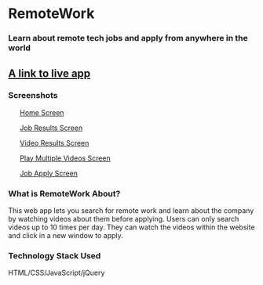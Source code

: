 <h1>RemoteWork</h1>
<h3>Learn about remote tech jobs and apply from anywhere in the world</h3>

<h2><a href="https://awesomething.github.io/remotework">A link to live app</a></h2>

<h3>Screenshots</h3>
<il>
<ul><a href="https://ibb.co/nD0cNdv">Home Screen</a></ul>
<ul><a href="https://ibb.co/72cXgk9">Job Results Screen</a></ul>
<ul><a href="https://ibb.co/64KK5Xm">Video Results Screen</a></ul>
<ul><a href="https://ibb.co/JQvqM6b">Play Multiple Videos Screen</a></ul>
 <ul><a href="https://ibb.co/mv71kqJ">Job Apply Screen</a></ul>
</il>

<h3>What is RemoteWork About?</h3>
<p>This web app lets you search for remote work and learn about the company by watching videos about them before applying. Users can only search videos up to 10 times per day. They can watch the videos within the website and click in a new window to apply.</p>

<h3>Technology Stack Used</h3> 
<p>HTML/CSS/JavaScript/jQuery</p>
